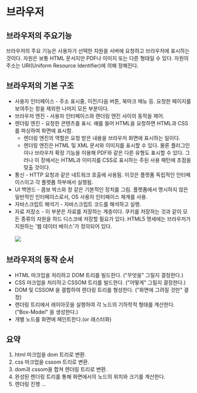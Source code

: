# 브라우저

## 브라우저의 주요기능
브라우저의 주요 기능은 사용자가 선택한 자원을 서버에 요청하고 브라우저에 표시하는 것이다. 
자원은 보통 HTML 문서지만 PDF나 이미지 또는 다른 형태일 수 있다. 자원의 주소는 URI(Uniform Resource Identifier)에 의해 정해진다.

## 브라우저의 기본 구조
- 사용자 인터페이스 - 주소 표시줄, 이전/다음 버튼, 북마크 메뉴 등. 요청한 페이지를 보여주는 창을 제외한 나머지 모든 부분이다.
- 브라우저 엔진 - 사용자 인터페이스와 렌더링 엔진 사이의 동작을 제어.
- 렌더링 엔진 - 요청한 콘텐츠를 표시. 예를 들어 HTML을 요청하면 HTML과 CSS를 파싱하여 화면에 표시함.
  - 렌더링 엔진의 역할은 요청 받은 내용을 브라우저 화면에 표시하는 일이다.
  - 렌더링 엔진은 HTML 및 XML 문서와 이미지를 표시할 수 있다. 
    물론 플러그인이나 브라우저 확장 기능을 이용해 PDF와 같은 다른 유형도 표시할 수 있다. 
    그러나 이 장에서는 HTML과 이미지를 CSS로 표시하는 주된 사용 패턴에 초점을 맞출 것이다.
- 통신 - HTTP 요청과 같은 네트워크 호출에 사용됨. 이것은 플랫폼 독립적인 인터페이스이고 각 플랫폼 하부에서 실행됨.
- UI 백엔드 - 콤보 박스와 창 같은 기본적인 장치를 그림. 플랫폼에서 명시하지 않은 일반적인 인터페이스로서, OS 사용자 인터페이스 체계를 사용.
- 자바스크립트 해석기 - 자바스크립트 코드를 해석하고 실행.
- 자료 저장소 - 이 부분은 자료를 저장하는 계층이다. 쿠키를 저장하는 것과 같이 모든 종류의 자원을 하드 디스크에 저장할 필요가 있다. HTML5 
명세에는 브라우저가 지원하는 '웹 데이터 베이스'가 정의되어 있다.<br><br>
![](../../helloworld-59361-1.png)

## 브라우저의 동작 순서
- HTML 마크업을 처리하고 DOM 트리를 빌드한다. ("무엇을" 그릴지 결정한다.)
- CSS 마크업을 처리하고 CSSOM 트리를 빌드한다. ("어떻게" 그릴지 결정한다.)
- DOM 및 CSSOM 을 결합하여 렌더링 트리를 형성한다. ("화면에 그려질 것만" 결정)
- 렌더링 트리에서 레이아웃을 실행하여 각 노드의 기하학적 형태를 계산한다. ("Box-Model" 을 생성한다.)
- 개별 노드를 화면에 페인트한다.(or 래스터화)

## 요약
1. html 마크업을 dom 트리로 변환.
2. css 마크업을 cssom 트리로 변환.
3. dom과 cssom을 합쳐 렌더링 트리로 변환.
4. 완성된 렌더링 트리를 통해 화면에서의 노드의 위치와 크기를 계산한다.
5. 렌더링 진행 ...